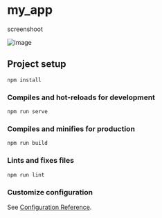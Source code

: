# my_app

screenshoot

![image](https://user-images.githubusercontent.com/62656877/135446983-d84ae1e6-bc5d-4f2e-b592-e0f34c19ae94.png)


## Project setup
```
npm install
```

### Compiles and hot-reloads for development
```
npm run serve
```

### Compiles and minifies for production
```
npm run build
```

### Lints and fixes files
```
npm run lint
```

### Customize configuration
See [Configuration Reference](https://cli.vuejs.org/config/).
